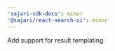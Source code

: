 ```yaml
---
'sajari-sdk-docs': minor
'@sajari/react-search-ui': minor
---
```


Add support for result templating
